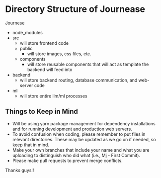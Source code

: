 # Directory Structure of Journease

Journese
- node_modules
- src
  - will store frontend code
  - public
    - will store images, css files, etc.
  - components
    - will store reusable components that will act as template the backend will feed into
- backend
  - will store backend routing, database communication, and web-server code
- ml
  - will store entire llm/ml processes

## Things to Keep in Mind

- Will be using yarn package management for dependency installations and for running development and production web servers.
- To avoid confusion when coding, please remember to put files in relevant directories. These may be updated as we go on if needed, so keep that in mind.
- Make your own branches that include your name and what you are uploading to distinguish who did what (i.e., Mj - First Commit).
- Please make pull requests to prevent merge conflicts.

Thanks guys!!
